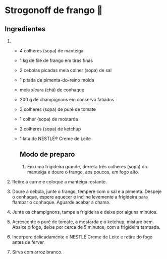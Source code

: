 # Strogonoff de frango :chicken:



## Ingredientes

1. - 4 colheres (sopa) de manteiga

   - 1 kg de filé de frango em tiras finas

   - 2 cebolas picadas meia colher (sopa) de sal

   - 1 pitada de pimenta-do-reino moída

   - meia xícara (chá) de conhaque

   - 200 g de champignons em conserva fatiados

   - 3 colheres (sopa) de purê de tomate

   - 1 colher (sopa) de mostarda

   - 2 colheres (sopa) de ketchup

   - 1 lata de NESTLÉ® Creme de Leite

     

     ## Modo de preparo

     1. Em uma frigideira grande, derreta três colheres (sopa) da manteiga e doure o frango, aos poucos, em fogo alto.

2. Retire a carne e coloque a manteiga restante.

3. Doure a cebola, junte o frango, tempere com o sal e a pimenta. Despeje o conhaque, espere aquecer e incline levemente a frigideira para flambar o conhaque. Aguarde acabar a chama.

4. Junte os champignons, tampe a frigideira e deixe por alguns minutos.

5. Acrescente o purê de tomate, a mostarda e o ketchup, misture bem. Abaixe o fogo, deixe por cerca de 5 minutos, com a frigideira tampada.

6. Incorpore delicadamente o NESTLÉ Creme de Leite e retire do fogo antes de ferver.

7. Sirva com arroz branco.